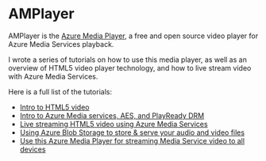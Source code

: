 # AMPlayer
AMPlayer is the [Azure Media Player](http://amsplayer.azurewebsites.net/), a free and open source video player for Azure Media Services playback.

I wrote a series of tutorials on how to use this media player, as well as an overview of HTML5 video player technology, and how to live stream video with Azure Media Services.

Here is a full list of the tutorials:

* [Intro to HTML5 video](http://www.davevoyles.com/introduction-to-html5-video/)
* [Intro to Azure Media services, AES, and PlayReady DRM](http://www.davevoyles.com/introduction-to-azure-media-services-aes-playready-and-video-transports/)
* [Live streaming HTML5 video using Azure Media Services](http://www.davevoyles.com/live-streaming-html5-video-using-azure-media-services/)
* [Using Azure Blob Storage to store & serve your audio and video files](http://www.davevoyles.com/using-blob-storage-to-host-my-podcast-mp3-files/)
* [Use this Azure Media Player for streaming Media Service video to all devices](http://www.davevoyles.com/use-this-html5-video-player-sample-for-your-hackathon-projects/)
